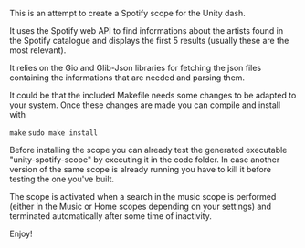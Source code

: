 This is an attempt to create a Spotify scope for the Unity dash.

It uses the Spotify web API to find informations about the artists
found in the Spotify catalogue and displays the first 5 results
(usually these are the most relevant).

It relies on the Gio and Glib-Json libraries for fetching the
json files containing the informations that are needed and parsing
them.

It could be that the included Makefile needs some changes to be
adapted to your system. Once these changes are made you can compile
and install with

`make`
`sudo make install`

Before installing the scope you can already test the generated
executable "unity-spotify-scope" by executing it in the code
folder. In case another version of the same scope is already
running you have to kill it before testing the one you've built.

The scope is activated when a search in the music scope is performed
(either in the Music or Home scopes depending on your settings)
and terminated automatically after some time of inactivity.

Enjoy!
